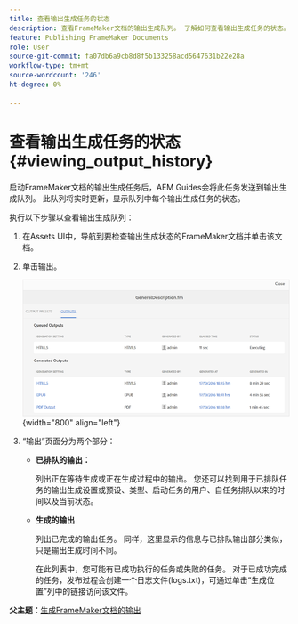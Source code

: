 ```yaml
---
title: 查看输出生成任务的状态
description: 查看FrameMaker文档的输出生成队列。 了解如何查看输出生成任务的状态。
feature: Publishing FrameMaker Documents
role: User
source-git-commit: fa07db6a9cb8d8f5b133258acd5647631b22e28a
workflow-type: tm+mt
source-wordcount: '246'
ht-degree: 0%

---
```


# 查看输出生成任务的状态 {#viewing_output_history}

启动FrameMaker文档的输出生成任务后，AEM Guides会将此任务发送到输出生成队列。 此队列将实时更新，显示队列中每个输出生成任务的状态。

执行以下步骤以查看输出生成队列：

1. 在Assets UI中，导航到要检查输出生成状态的FrameMaker文档并单击该文档。

1. 单击输出。

   ![](images/output-queued-fm.png){width="800" align="left"}

1. “输出”页面分为两个部分：

   - **已排队的输出：**

     列出正在等待生成或正在生成过程中的输出。 您还可以找到用于已排队任务的输出生成设置或预设、类型、启动任务的用户、自任务排队以来的时间以及当前状态。

   - **生成的输出**

     列出已完成的输出任务。 同样，这里显示的信息与已排队输出部分类似，只是输出生成时间不同。

     在此列表中，您可能有已成功执行的任务或失败的任务。 对于已成功完成的任务，发布过程会创建一个日志文件\(logs.txt\)，可通过单击“生成位置”列中的链接访问该文件。


**父主题：**[&#x200B;生成FrameMaker文档的输出](fm-output-generatation.md)
